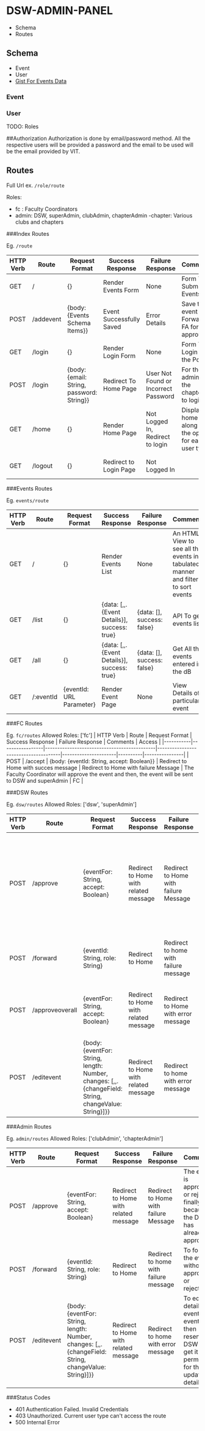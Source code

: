 # DSW-ADMIN-PANEL

- Schema
- Routes

## Schema

- Event
- User
- [Gist For Events Data](https://gist.github.com/Vishwajeetsinh98/cc5d27bb3f5151cfde071d590c9b5a5f)  

### Event

### User

TODO: Roles

##Authorization
Authorization is done by email/password method. All the respective users will be provided a password and the email to be used will be the email provided by VIT.

## Routes

Full Url ex. `/role/route`

Roles: 
- fc : Faculty Coordinators
- admin: DSW, superAdmin, clubAdmin, chapterAdmin
-chapter: Various clubs and chapters

###Index Routes

Eg. ```/route```

| HTTP Verb | Route           | Request Format                              | Success Response                     | Failure Response     | Comments | Access         |
|-----------|-----------------|---------------------------------------------|--------------------------------------|----------------------|----------|----------------|
|   GET     |       /         |                  {}                         |    Render Events Form                |    None              | Form To Submit Events | Public |
|   POST    |      /addevent  |  {body: {Events Schema Items}}              |    Event Successfully Saved          |    Error Details     | Save the event and Forward to FA for approval | Public |
|   GET     |      /login     |                  {}                         |    Render Login Form                 |    None              | Form To Login to the Portal | Public |
|   POST    |      /login     |  {body: {email: String, password: String}}  |    Redirect To Home Page             |    User Not Found or Incorrect Password | For the admins of the chapters to login | Public |
|   GET     |      /home      |                  {}                         |    Render Home Page                  |    Not Logged In, Redirect to login | Display the home page along with the options for each user type | fc, admins, chapters |
|   GET     |      /logout    |                  {}                         |    Redirect to Login Page            |    Not Logged In     |          |   fc, admins, chapters | 

###Events Routes

Eg. ```events/route```

| HTTP Verb | Route           | Request Format                              | Success Response                     | Failure Response     | Comments | Access         |
|-----------|-----------------|---------------------------------------------|--------------------------------------|----------------------|----------|----------------|
|   GET     |     /           |                 {}                          |   Render Events List                 |     None             |      An HTML View to see all the events in a tabulated manner and filters to sort events |     fc, admins, chapters |
|   GET     |     /list       |                 {}                          |   {data: [,,.{Event Details}], success: true}       |     {data: [], success: false} |  API To get events list  |  fc, admins, chapter |
|   GET     |     /all        |                 {}                          |   {data: [,,.{Event Details}], success: true} |   {data: [], success: false} |  Get All the events entered in the dB      |      fc, admins  |
|   GET     |     /:eventId   |                 {eventId: URL Parameter}    |   Render Event Page                  |    None             |     View Details of a particular event    |     fc, admins   | 

###FC Routes

Eg. ```fc/routes```
Allowed Roles: ['fc']
| HTTP Verb | Route           | Request Format                              | Success Response                     | Failure Response     | Comments | Access         |
|-----------|-----------------|---------------------------------------------|--------------------------------------|----------------------|----------|----------------|
|  POST     |   /accept       |       {body: {eventId: String, accept: Boolean}} |   Redirect to Home with succes message | Redirect to Home with failure Message | The Faculty Coordinator will approve the event and then, the event will be sent to DSW and superAdmin |  FC | 


###DSW Routes

Eg. ```dsw/routes```
Allowed Roles: ['dsw', 'superAdmin']

| HTTP Verb | Route           | Request Format                              | Success Response                     | Failure Response     | Comments | Access         |
|-----------|-----------------|---------------------------------------------|--------------------------------------|----------------------|----------|----------------|
|   POST    |     /approve    |    {eventFor: String, accept: Boolean}      |    Redirect to Home with related message   |   Redirect to Home with failure Message |  The DSW has the first right to approve or reject. Upon approval, the event is forwarded to the respective admins | dsw, superAdmin | 
|   POST    |     /forward    |    {eventId: String, role: String}                        |    Redirect to Home                  |      Redirect to home with failure message    |  To forward the event without approving or rejecting it   | dsw, superAdmin |
|   POST    |     /approveoverall | {eventFor: String, accept: Boolean}     |    Redirect to Home with related message |  Redirect to Home with error message |  To directly approve or reject an event without consulting the admins  |    dsw, superAdmin | 
|   POST    |     /editevent  |     {body: {eventFor: String, length: Number, changes: [,,.{changeField: String, changeValue: String}]}}  | Redirect to Home with related message | Redirect to home with error message  |  To edit the details of event. | dsw, superAdmin | 


###Admin Routes

Eg. ```admin/routes```
Allowed Roles: ['clubAdmin', 'chapterAdmin']

| HTTP Verb | Route           | Request Format                              | Success Response                     | Failure Response     | Comments | Access         |
|-----------|-----------------|---------------------------------------------|--------------------------------------|----------------------|----------|----------------|
|   POST    |     /approve    |    {eventFor: String, accept: Boolean}      |    Redirect to Home with related message   |   Redirect to Home with failure Message |  The event is approved or rejected finally, because the DSW has already approved. | clubAdmin, chapterAdmin | 
|   POST    |     /forward    |    {eventId: String, role: String}                        |    Redirect to Home                  |      Redirect to home with failure message    |  To forward the event without approving or rejecting it   | clubAdmin, chapterAdmin |
|   POST    |     /editevent  |     {body: {eventFor: String, length: Number, changes: [,,.{changeField: String, changeValue: String}]}}  | Redirect to Home with related message | Redirect to home with error message  |  To edit the details of event. The event is then resent to DSW to get it's permission for the updated details. | clubAdmin, chapterAdmin | 

###Status Codes
- 401 Authentication Failed. Invalid Credentials
- 403 Unauthorized. Current user type can't access the route
- 500 Internal Error